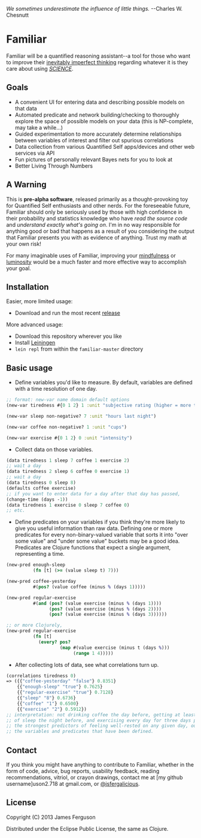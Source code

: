 _We sometimes underestimate the influence of little things._
--Charles W. Chesnutt

Familiar
========
Familiar will be a quantified reasoning assistant--a tool for those who want to improve their [inevitably imperfect thinking](http://en.wikipedia.org/wiki/List_of_cognitive_biases) regarding whatever it is they care about using [_SCIENCE_](http://en.wikipedia.org/wiki/Machine_learning).

Goals
-----
* A convenient UI for entering data and describing possible models on that data
* Automated predicate and network building/checking to thoroughly explore the space of possible models on your data (this is NP-complete, may take a while...)
* Guided experimentation to more accurately determine relationships between variables of interest and filter out spurious correlations
* Data collection from various Quantified Self apps/devices and other web services via API
* Fun pictures of personally relevant Bayes nets for you to look at
* Better Living Through Numbers

A Warning
---------
This is **pre-alpha software**, released primarily as a thought-provoking toy for Quantified Self enthusiasts and other nerds. For the foreseeable future, Familiar should only be seriously used by those with high confidence in their probability and statistics knowledge who have _read the source code_ and _understand exactly what's going on_. I'm in no way responsible for anything good or bad that happens as a result of you considering the output that Familiar presents you with as evidence of anything. Trust my math at your own risk!

For many imaginable uses of Familiar, improving your [mindfulness](http://en.wikipedia.org/wiki/Mindfulness_%28psychology%29) or [luminosity](http://lesswrong.com/lw/1xh/living_luminously/) would be a much faster and more effective way to accomplish your goal.

Installation
------------
Easier, more limited usage:
* Download and run the most recent [release](https://github.com/jferg/familiar/releases)

More advanced usage:
* Download this repository wherever you like
* Install [Leiningen](https://github.com/technomancy/leiningen)
* `lein repl` from within the `familiar-master` directory

Basic usage
-----------
* Define variables you'd like to measure. By default, variables are defined with a time resolution of one day.

```clojure
;; format: new-var name domain default options
(new-var tiredness #{0 1 2} 1 :unit "subjective rating (higher = more tired)")

(new-var sleep non-negative? 7 :unit "hours last night")

(new-var coffee non-negative? 1 :unit "cups")

(new-var exercise #{0 1 2} 0 :unit "intensity")
```

* Collect data on those variables.

```clojure
(data tiredness 1 sleep 7 coffee 1 exercise 2)
;; wait a day
(data tiredness 2 sleep 6 coffee 0 exercise 1)
;; wait a day
(data tiredness 0 sleep 8)
(defaults coffee exercise)
;; if you want to enter data for a day after that day has passed,
(change-time (days -1))
(data tiredness 1 exercise 0 sleep 7 coffee 0)
;; etc.
```

* Define predicates on your variables if you think they're more likely to give you useful information than raw data. Defining one or more predicates for every non-binary-valued variable that sorts it into "over some value" and "under some value" buckets may be a good idea. Predicates are Clojure functions that expect a single argument, representing a time.

```clojure
(new-pred enough-sleep
          (fn [t] (>= (value sleep t) 7)))

(new-pred coffee-yesterday
          #(pos? (value coffee (minus % (days 1)))))

(new-pred regular-exercise
          #(and (pos? (value exercise (minus % (days 1))))
                (pos? (value exercise (minus % (days 2))))
                (pos? (value exercise (minus % (days 3))))))

;; or more Clojurely,
(new-pred regular-exercise
          (fn [t]
            (every? pos?
                    (map #(value exercise (minus t (days %)))
                         (range 1 4)))))
```

* After collecting lots of data, see what correlations turn up.

```clojure
(correlations tiredness 0)
=> ({{"coffee-yesterday" "false"} 0.8351}
    {{"enough-sleep" "true"} 0.7625}
    {{"regular-exercise" "true"} 0.7128}
    {{"sleep" "8"} 0.6736}
    {{"coffee" "1"} 0.6500}
    {{"exercise" "2"} 0.5912})
;; interpretation: not drinking coffee the day before, getting at least 7 hours
;; of sleep the night before, and exercising every day for three days prior are
;; the strongest predictors of feeling well-rested on any given day, out of all
;; the variables and predicates that have been defined.
```

Contact
-------
If you think you might have anything to contribute to Familiar, whether in the form of code, advice, bug reports, usability feedback, reading recommendations, vitriol, or crayon drawings, contact me at [my github username]uson2.718 at gmail.com, or [@jsfergalicious](https://twitter.com/jsfergalicious).

License
-------
Copyright (C) 2013 James Ferguson

Distributed under the Eclipse Public License, the same as Clojure.

